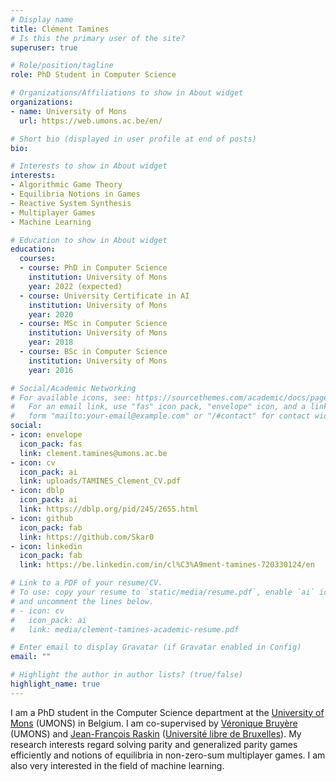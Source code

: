 ```yaml
---
# Display name
title: Clément Tamines
# Is this the primary user of the site?
superuser: true

# Role/position/tagline
role: PhD Student in Computer Science

# Organizations/Affiliations to show in About widget
organizations:
- name: University of Mons
  url: https://web.umons.ac.be/en/

# Short bio (displayed in user profile at end of posts)
bio: 

# Interests to show in About widget
interests:
- Algorithmic Game Theory
- Equilibria Notions in Games
- Reactive System Synthesis
- Multiplayer Games
- Machine Learning

# Education to show in About widget
education:
  courses:
  - course: PhD in Computer Science
    institution: University of Mons
    year: 2022 (expected)
  - course: University Certificate in AI
    institution: University of Mons
    year: 2020
  - course: MSc in Computer Science
    institution: University of Mons
    year: 2018
  - course: BSc in Computer Science
    institution: University of Mons
    year: 2016

# Social/Academic Networking
# For available icons, see: https://sourcethemes.com/academic/docs/page-builder/#icons
#   For an email link, use "fas" icon pack, "envelope" icon, and a link in the
#   form "mailto:your-email@example.com" or "/#contact" for contact widget.
social:
- icon: envelope
  icon_pack: fas
  link: clement.tamines@umons.ac.be
- icon: cv
  icon_pack: ai
  link: uploads/TAMINES_Clement_CV.pdf
- icon: dblp
  icon_pack: ai
  link: https://dblp.org/pid/245/2655.html
- icon: github
  icon_pack: fab
  link: https://github.com/Skar0
- icon: linkedin
  icon_pack: fab
  link: https://be.linkedin.com/in/cl%C3%A9ment-tamines-720330124/en

# Link to a PDF of your resume/CV.
# To use: copy your resume to `static/media/resume.pdf`, enable `ai` icons in `params.toml`, 
# and uncomment the lines below.
# - icon: cv
#   icon_pack: ai
#   link: media/clement-tamines-academic-resume.pdf

# Enter email to display Gravatar (if Gravatar enabled in Config)
email: ""

# Highlight the author in author lists? (true/false)
highlight_name: true
---
```

I am a PhD student in the Computer Science department at the [University of Mons](https://web.umons.ac.be/en/) (UMONS) in Belgium. I am co-supervised by [Véronique Bruyère](http://informatique.umons.ac.be/staff/Bruyere.Veronique/) (UMONS) and [Jean-François Raskin](http://di.ulb.ac.be/verif/jfr/) ([Université libre de Bruxelles](https://www.ulb.be/en/ulb-homepage)). My research interests regard solving parity and generalized parity games efficiently and notions of equilibria in non-zero-sum multiplayer games. I am also very interested in the field of machine learning. 
